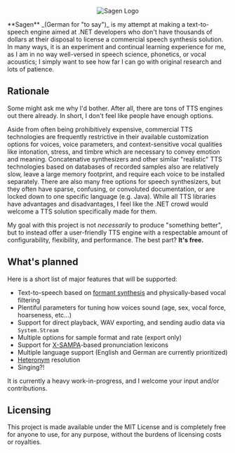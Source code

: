 <p align="center">
  <img src="https://i.imgur.com/34SN7bt.png" alt="Sagen Logo"></img>
</p>
**Sagen** _(German for "to say")_ is my attempt at making a text-to-speech engine aimed at .NET developers who don't have thousands of dollars at their disposal to license a commercial speech synthesis solution. In many ways, it is an experiment and continual learning experience for me, as I am in no way well-versed in speech science, phonetics, or vocal acoustics; I simply want to see how far I can go with original research and lots of patience.

## Rationale

Some might ask me why I'd bother. After all, there are tons of TTS engines out there already. In short, I don't feel like people have enough options.

Aside from often being prohibitively expensive, commercial TTS technologies are frequently restrictive in their available customization options for voices, voice parameters, and context-sensitive vocal qualities like intonation, stress, and timbre which are necessary to convey emotion and meaning. Concatenative synthesizers and other similar "realistic" TTS technologies based on databases of recorded samples also are relatively slow, leave a large memory footprint, and require each voice to be installed separately. There are also many free options for speech synthesizers, but they often have sparse, confusing, or convoluted documentation, or are locked down to one specific language (e.g. Java). While all TTS libraries have advantages and disadvantages, I feel like the .NET crowd would welcome a TTS solution specifically made for them.

My goal with this project is not _necessarily_ to produce "something better", but to instead offer a user-friendly TTS engine with a respectable amount of configurability, flexibility, and performance. The best part? **It's free.**

## What's planned

Here is a short list of major features that will be supported:
* Text-to-speech based on [formant synthesis](https://en.wikipedia.org/wiki/Speech_synthesis#Formant_synthesis) and physically-based vocal filtering
* Plentiful parameters for tuning how voices sound (age, sex, vocal force, hoarseness, etc...)
* Support for direct playback, WAV exporting, and sending audio data via `System.Stream`
* Multiple options for sample format and rate (export only)
* Support for [X-SAMPA](https://en.wikipedia.org/wiki/X-SAMPA)-based pronunciation lexicons
* Multiple language support (English and German are currently prioritized)
* [Heteronym](https://en.wikipedia.org/wiki/Heteronym_(linguistics)) resolution
* Singing?!

It is currently a heavy work-in-progress, and I welcome your input and/or contributions.

## Licensing

This project is made available under the MIT License and is completely free for anyone to use, for any purpose, without the burdens of licensing costs or royalties.
